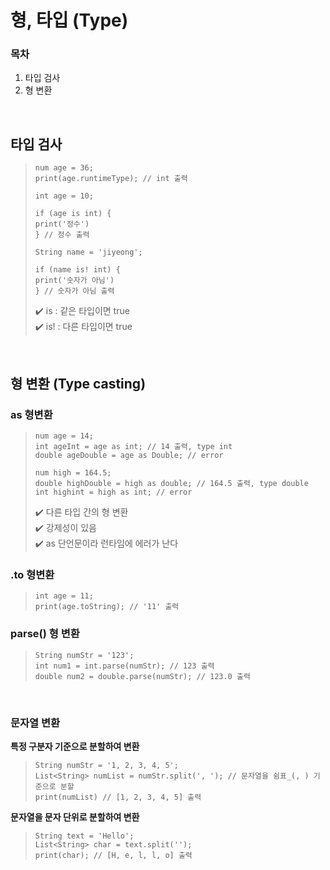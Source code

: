 형, 타입 (Type)
=============
### 목차  
1. 타입 검사
2. 형 변환

<br/>

## 타입 검사  
> ```
> num age = 36;
> print(age.runtimeType); // int 출력
> ```
> ```
> int age = 10;
> 
> if (age is int) {
> print('정수')
> } // 정수 출력
>
> String name = 'jiyeong';
> 
> if (name is! int) {
> print('숫자가 아님')
> } // 숫자가 아님 출력
> ```
>✔️ is  : 같은 타입이면 true  
>✔️ is! : 다른 타입이면 true  

<br/>

## 형 변환 (Type casting)
### as 형변환
> ```
> num age = 14;
> int ageInt = age as int; // 14 출력, type int
> double ageDouble = age as Double; // error
> 
> num high = 164.5;
> double highDouble = high as double; // 164.5 출력, type double 
> int highint = high as int; // error
> ```
>✔️ 다른 타입 간의 형 변환  
>✔️ 강제성이 있음  
>✔️ as 단언문이라 런타임에 에러가 난다  

### .to 형변환
> ```
> int age = 11;
> print(age.toString); // '11' 출력
> ```

### parse() 형 변환
> ```
> String numStr = '123';
> int num1 = int.parse(numStr); // 123 출력
> double num2 = double.parse(numStr); // 123.0 출력
> ```

<br/>

### 문자열 변환
**특정 구분자 기준으로 분할하여 변환**
> ```
> String numStr = '1, 2, 3, 4, 5';
> List<String> numList = numStr.split(', '); // 문자열을 쉼표_(, ) 기준으로 분할
> print(numList) // [1, 2, 3, 4, 5] 출력
> ```

**문자열을 문자 단위로 분할하여 변환**
> ```
> String text = 'Hello';
> List<String> char = text.split('');
> print(char); // [H, e, l, l, o] 출력
> ```

<br/>

